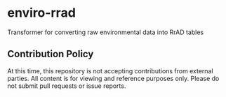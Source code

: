 # enviro-rrad
Transformer for converting raw environmental data into RrAD tables

## Contribution Policy

At this time, this repository is not accepting contributions from external parties. All content is for viewing and reference purposes only. Please do not submit pull requests or issue reports.

